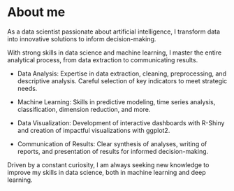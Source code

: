 # About me

As a data scientist passionate about artificial intelligence, I transform data into innovative solutions to inform decision-making.

With strong skills in data science and machine learning, I master the entire analytical process, from data extraction to communicating results.

- Data Analysis: Expertise in data extraction, cleaning, preprocessing, and descriptive analysis. Careful selection of key indicators to meet strategic needs.

- Machine Learning: Skills in predictive modeling, time series analysis, classification, dimension reduction, and more.

- Data Visualization: Development of interactive dashboards with R-Shiny and creation of impactful visualizations with ggplot2.

- Communication of Results: Clear synthesis of analyses, writing of reports, and presentation of results for informed decision-making.

Driven by a constant curiosity, I am always seeking new knowledge to improve my skills in data science, both in machine learning and deep learning.
